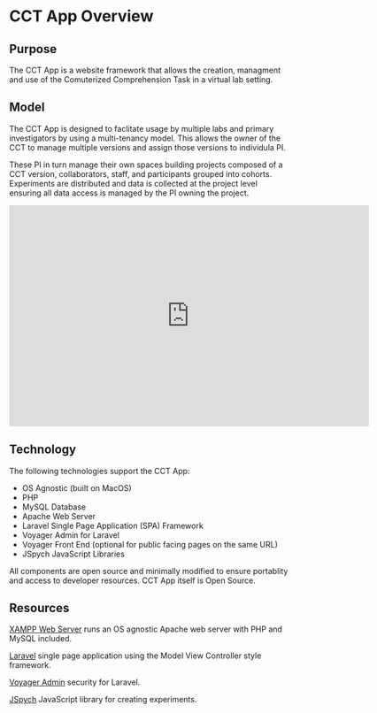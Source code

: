 # CCT App Overview

## Purpose

The CCT App is a website framework that allows the creation, managment and use of 
the Comuterized Comprehension Task in a virtual lab setting.

## Model

The CCT App is designed to faclitate usage by multiple labs and primary investigators 
by using a multi-tenancy model. This allows the owner of the CCT to manage multiple 
versions and assign those versions to individula PI. 

These PI in turn manage their own spaces building projects composed of a CCT version,
collaborators, staff, and participants grouped into cohorts. Experiments are 
distributed and data is collected at the project level ensuring all data access is 
managed by the PI owning the project.

<iframe width="650" height="400" src="https://www.youtube.com/embed/70FCQJ2C4Q4" frameborder="0" allow="accelerometer; autoplay; encrypted-media; gyroscope; picture-in-picture" allowfullscreen></iframe>

## Technology

The following technologies support the CCT App:

* OS Agnostic (built on MacOS)
* PHP
* MySQL Database
* Apache Web Server
* Laravel Single Page Application (SPA) Framework
* Voyager Admin for Laravel
* Voyager Front End (optional for public facing pages on the same URL)
* JSpych JavaScript Libraries

All components are open source and minimally modified to ensure portablity and 
access to developer resources. CCT App itself is Open Source.

## Resources

[XAMPP Web Server](https://www.apachefriends.org/download.html) runs an OS agnostic 
Apache web server with PHP and MySQL included.

[Laravel](http://laravel.com) single page application using the Model View Controller 
style framework.

[Voyager Admin](https://voyager.devdojo.com) security for Laravel. 

[JSpych](http://jspsych.org) JavaScript library for creating experiments. 
